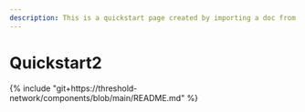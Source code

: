 ```yaml
---
description: This is a quickstart page created by importing a doc from GitHub to GitBook
---
```


# Quickstart2

{% include "git+https://threshold-network/components/blob/main/README.md" %}
